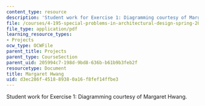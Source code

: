 ```yaml
---
content_type: resource
description: 'Student work for Exercise 1: Diagramming courtesy of Margaret Hwang.'
file: /courses/4-195-special-problems-in-architectural-design-spring-2005/d3ec286f451889380a16f8fef14ffbe3_1hwang.pdf
file_type: application/pdf
learning_resource_types:
- Projects
ocw_type: OCWFile
parent_title: Projects
parent_type: CourseSection
parent_uid: 205994c7-198d-9bd8-636b-b61b9b3feb2f
resourcetype: Document
title: Margaret Hwang
uid: d3ec286f-4518-8938-0a16-f8fef14ffbe3
---
```

Student work for Exercise 1: Diagramming courtesy of Margaret Hwang.

